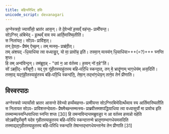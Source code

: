 ```yaml
---
title: बहिःपरिधिर् हविः
unicode_script: devanagari
---
```


अ॒ग्नेस्त्रयो॒ ज्यायाँ॑सो॒ भ्रात॑र आस॒न्। ते दे॒वेभ्यो॑ ह॒व्यव्ँ वह॑न्त॒ᳶ प्रामी॑यन्त॒।  
सो॑ऽग्निर् अ॑बिभेद् - इ॒त्थव्ँ वाव स्य आर्ति॒मारि॑ष्य॒तीति॑।  
स निला॑यत॒। सो॑ऽपᳶ प्रावि॑श॒त्।  
तन् दे॒वता॒ᳶ प्रैष॑म् ऐच्छ॒न्। तम् मत्स्य॒ᳶ प्राब्र॑वी॒त्।  
तम् अ॑शपद् -धि॒याधि॑या त्वा वध्यासु॒र्, यो मा॒ प्रावो॑च॒ इति॑। तस्मा॒न् मत्स्य॑न् धि॒याधि॑या+++(=?)+++ घ्नन्ति श॒प्तः।  
हि तम् अन्व॑विन्द॒न्। तम॑ब्रुव॒न्न् - "उप॑ न॒ आ व॑र्तस्व। ह॒व्यन् नो॑ व॒हे"ति॑।  
सो॑ ऽब्रवी॒द्- वरँ॑व्वृणै॒। यद् ए॒व गृ॑ही॒तस्याहु॑तस्य बहिᳶपरि॒धि स्कन्दा॒त्, तन् मे॒ भ्रातॄृ॑णाम् भाग॒धेय॑म् अस॒दिति॑।  
तस्मा॒द् यद्गृ॑ही॒तस्याहु॑तस्य बहिᳶपरि॒धि स्कन्द॑ति॒, तेषा॒न् तद्भा॑ग॒धेय॒न् ताने॒व तेन॑ प्रीणाति। 

## विस्वरपाठः
अग्नेस्त्रयो ज्यायाँसो भ्रातर आसन्ते देवेभ्यो हव्यँव्वहन्तᳶ प्रामीयन्त सोऽग्निरबिभेदित्थँव्वाव स्य आर्तिमारिष्यतीति स निलायत सोऽपᳶ प्राविशत्तन्देवताᳶ प्रैषमैच्छन्तम्मत्स्यᳶ प्राब्रवीत्तमशपद्धियाधिया त्वा वध्यासुर्यो मा प्रावोच इति तस्मान्मत्स्यन्धियाधिया घ्नन्ति शप्तः [30]
हि तमन्वविन्दन्तमब्रुवन्नुप न आ वर्तस्व हव्यन्नो वहेति सोऽब्रवीद्वरँव्वृणै यदेव गृहीतस्याहुतस्य बहिᳶपरिधि स्कन्दात्तन्मे भ्रातृणाम्भागधेयमसदिति तस्माद्यद्गृहीतस्याहुतस्य बहिᳶपरिधि स्कन्दति तेषान्तद्भागधेयन्तानेव तेन प्रीणाति [31]